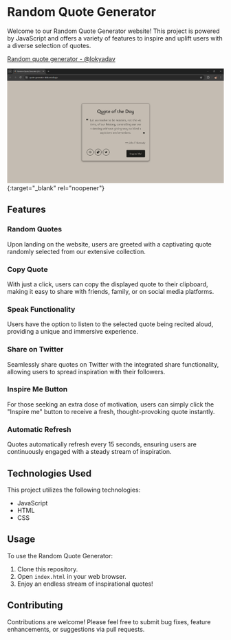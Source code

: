 # Random Quote Generator

Welcome to our Random Quote Generator website! This project is powered by JavaScript and offers a variety of features to inspire and uplift users with a diverse selection of quotes.

[Random quote generator - @lokyadav](https://quote-generator-alok.vercel.app/)

![Live](/LivePreview.png){:target="_blank" rel="noopener"}

## Features

### Random Quotes
Upon landing on the website, users are greeted with a captivating quote randomly selected from our extensive collection.

### Copy Quote
With just a click, users can copy the displayed quote to their clipboard, making it easy to share with friends, family, or on social media platforms.

### Speak Functionality
Users have the option to listen to the selected quote being recited aloud, providing a unique and immersive experience.

### Share on Twitter
Seamlessly share quotes on Twitter with the integrated share functionality, allowing users to spread inspiration with their followers.

### Inspire Me Button
For those seeking an extra dose of motivation, users can simply click the "Inspire me" button to receive a fresh, thought-provoking quote instantly.

### Automatic Refresh
Quotes automatically refresh every 15 seconds, ensuring users are continuously engaged with a steady stream of inspiration.

## Technologies Used

This project utilizes the following technologies:
- JavaScript
- HTML
- CSS

## Usage

To use the Random Quote Generator:
1. Clone this repository.
2. Open `index.html` in your web browser.
3. Enjoy an endless stream of inspirational quotes!

## Contributing

Contributions are welcome! Please feel free to submit bug fixes, feature enhancements, or suggestions via pull requests.
